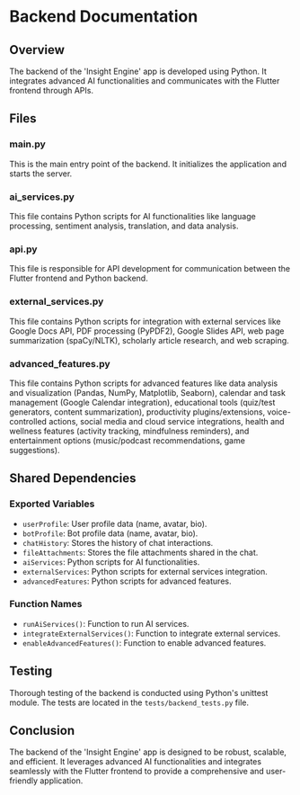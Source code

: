 # Backend Documentation

## Overview

The backend of the 'Insight Engine' app is developed using Python. It integrates advanced AI functionalities and communicates with the Flutter frontend through APIs.

## Files

### main.py

This is the main entry point of the backend. It initializes the application and starts the server.

### ai_services.py

This file contains Python scripts for AI functionalities like language processing, sentiment analysis, translation, and data analysis.

### api.py

This file is responsible for API development for communication between the Flutter frontend and Python backend.

### external_services.py

This file contains Python scripts for integration with external services like Google Docs API, PDF processing (PyPDF2), Google Slides API, web page summarization (spaCy/NLTK), scholarly article research, and web scraping.

### advanced_features.py

This file contains Python scripts for advanced features like data analysis and visualization (Pandas, NumPy, Matplotlib, Seaborn), calendar and task management (Google Calendar integration), educational tools (quiz/test generators, content summarization), productivity plugins/extensions, voice-controlled actions, social media and cloud service integrations, health and wellness features (activity tracking, mindfulness reminders), and entertainment options (music/podcast recommendations, game suggestions).

## Shared Dependencies

### Exported Variables

- `userProfile`: User profile data (name, avatar, bio).
- `botProfile`: Bot profile data (name, avatar, bio).
- `chatHistory`: Stores the history of chat interactions.
- `fileAttachments`: Stores the file attachments shared in the chat.
- `aiServices`: Python scripts for AI functionalities.
- `externalServices`: Python scripts for external services integration.
- `advancedFeatures`: Python scripts for advanced features.

### Function Names

- `runAiServices()`: Function to run AI services.
- `integrateExternalServices()`: Function to integrate external services.
- `enableAdvancedFeatures()`: Function to enable advanced features.

## Testing

Thorough testing of the backend is conducted using Python's unittest module. The tests are located in the `tests/backend_tests.py` file.

## Conclusion

The backend of the 'Insight Engine' app is designed to be robust, scalable, and efficient. It leverages advanced AI functionalities and integrates seamlessly with the Flutter frontend to provide a comprehensive and user-friendly application.